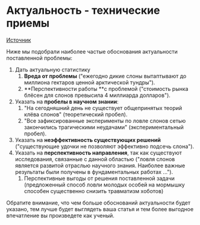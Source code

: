 # Актуальность - технические приемы

[Источник](https://stepik.org/course/10524/)

Ниже мы подобрали наиболее частые обоснования актуальности поставленной проблемы:

1. Дать актуальную статистику
   1. **Вреда от проблемы** ("ежегодно дикие слоны вытаптывают до миллиона гектаров ценной арктической тундры").
   2. **Перспективности работы **с проблемой ("стоимость рынка блёсен для слонов превысила 4 миллиарда долларов").
2. Указать на **пробелы в научном знании**:
   1. "На сегодняшний день не существует общепринятых теорий клёва слонов" (теоретический пробел).
   2. "Все зафиксированные эксперименты по ловле слонов сетью закончились трагическими неудачами" (экспериментальный пробел).
3. Указать на **неэффективность существующих решений** ("существующие удочки не позволяют эффективно подсечь слона").
4. Указать на **перспективность направления**, так как существуют исследования, связанные с данной областью ("ловля слонов является развитой отраслью научного знания. Наиболее важные результаты были получены в фундаментальных работах ...").
   1. Перспективные выгоды от решения поставленной задачи (предложенный способ ловли молодых особей на мормышку способен существенно снизить травматизм хоботов)&#x20;

Обратите внимание, что чем больше обоснований актуальности будет указано, тем лучше будет выглядеть ваша статья и тем более выгодное впечатление вы произведете как ученый.
